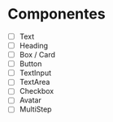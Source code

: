 # Componentes

- [ ] Text
- [ ] Heading
- [ ] Box / Card
- [ ] Button
- [ ] TextInput
- [ ] TextArea
- [ ] Checkbox
- [ ] Avatar
- [ ] MultiStep